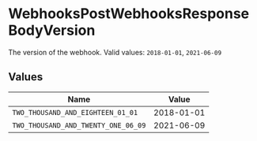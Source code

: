 # WebhooksPostWebhooksResponseBodyVersion

The version of the webhook.  Valid values: `2018-01-01`, `2021-06-09`


## Values

| Name                                | Value                               |
| ----------------------------------- | ----------------------------------- |
| `TWO_THOUSAND_AND_EIGHTEEN_01_01`   | 2018-01-01                          |
| `TWO_THOUSAND_AND_TWENTY_ONE_06_09` | 2021-06-09                          |